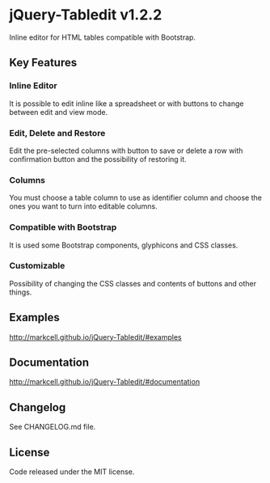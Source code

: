 # jQuery-Tabledit v1.2.2
Inline editor for HTML tables compatible with Bootstrap.


## Key Features

### Inline Editor

It is possible to edit inline like a spreadsheet or with buttons to change between edit and view mode.

### Edit, Delete and Restore

Edit the pre-selected columns with button to save or delete a row with confirmation button and the possibility of restoring it.

### Columns

You must choose a table column to use as identifier column and choose the ones you want to turn into editable columns.

### Compatible with Bootstrap

It is used some Bootstrap components, glyphicons and CSS classes.

### Customizable

Possibility of changing the CSS classes and contents of buttons and other things.


## Examples
http://markcell.github.io/jQuery-Tabledit/#examples


## Documentation
http://markcell.github.io/jQuery-Tabledit/#documentation


## Changelog
See CHANGELOG.md file.


## License
Code released under the MIT license.